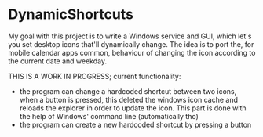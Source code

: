# DynamicShortcuts
My goal with this project is to write a Windows service and GUI, which let's you set desktop icons that'll dynamically change. The idea is to port the, for mobile calendar apps common, behaviour of changing the icon according to the current date and weekday.

THIS IS A WORK IN PROGRESS;
current functionality:
- the program can change a hardcoded shortcut between two icons, when a button is pressed, this deleted the windows icon cache and reloads the explorer in order to update the icon. This part is done with the help of Windows' command line (automatically tho)
- the program can create a new hardcoded shortcut by pressing a button
